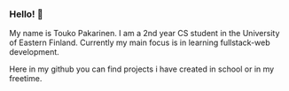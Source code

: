 ### Hello! :wave:

My name is Touko Pakarinen. I am a 2nd year CS student in the University of Eastern Finland.
Currently my main focus is in learning fullstack-web development.

Here in my github you can find projects i have created in school or in my freetime.




<!--
**ToukoJouko/ToukoJouko** is a ✨ _special_ ✨ repository because its `README.md` (this file) appears on your GitHub profile.

Here are some ideas to get you started:

- 🔭 I’m currently working on ...
- 🌱 I’m currently learning ...
- 👯 I’m looking to collaborate on ...
- 🤔 I’m looking for help with ...
- 💬 Ask me about ...
- 📫 How to reach me: ...
- 😄 Pronouns: ...
- ⚡ Fun fact: ...
-->
